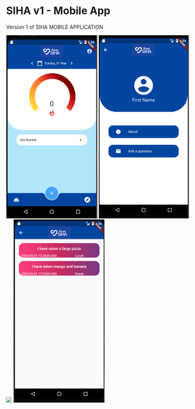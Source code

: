 # SIHA v1 - Mobile App
Version 1 of SIHA MOBILE APPLICATION

<img src='readme/home.PNG' height = 500> <img src='readme/user.PNG' height = 500> <img src='food_log/app1.PNG' height = 500> <img src='readme/food_history.PNG' height = 500>